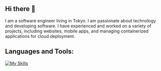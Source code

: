 ## Hi there 👋

I am a software engineer living in Tokyo. I am passionate about technology and developing software. I have experienced and worked on a variety of projects, including websites, mobile apps, and managing containerized applications for cloud deployment.


## Languages and Tools:
[![My Skills](https://skillicons.dev/icons?i=nextjs,react,js,ts,html,css,figma,bash,ansible,postgres,postman,docker,kubernetes,aws,azure,git,github,gitlab,jenkins,azure,swift,vscode)](https://skillicons.dev)

<!--
**wasupon0/wasupon0** is a ✨ _special_ ✨ repository because its `README.md` (this file) appears on your GitHub profile.

Here are some ideas to get you started:

- 🔭 I’m currently working on ...
- 🌱 I’m currently learning ...
- 👯 I’m looking to collaborate on ...
- 🤔 I’m looking for help with ...
- 💬 Ask me about ...
- 📫 How to reach me: ...
- 😄 Pronouns: ...
- ⚡ Fun fact: ...
-->
